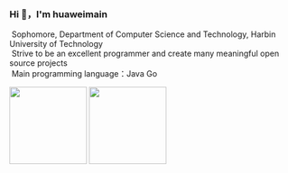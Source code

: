 ### Hi 👋，I'm huaweimain
 
&nbsp;Sophomore, Department of Computer Science and Technology, Harbin University of Technology\
&nbsp;Strive to be an excellent programmer and create many meaningful open source projects\
&nbsp;Main programming language：Java Go

<span>
   <img align="" height="137px" src="https://github-readme-stats.vercel.app/api?username=linhaojun857&include_all_commits=true&count_private=true&hide_title=true&show_icons=true&include_all_commits=true&line_height=21&theme=algolia" />
   <img align="" height="137px" src="https://github-readme-stats.vercel.app/api/top-langs/?username=linhaojun857&hide_title=true&layout=compact&theme=algolia" />
 </span>
